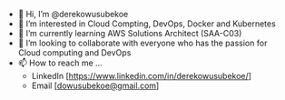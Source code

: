 - 👋 Hi, I’m @derekowusubekoe
- 👀 I’m interested in Cloud Compting, DevOps, Docker and Kubernetes
- 🌱 I’m currently learning AWS Solutions Architect (SAA-C03)
- 💞️ I’m looking to collaborate with everyone who has the passion for Cloud computing and DevOps
- 📫 How to reach me ...
    * LinkedIn [https://www.linkedin.com/in/derekowusubekoe/]
    * Email [dowusubekoe@gmail.com]

<!---
derekowusubekoe/derekowusubekoe is a ✨ special ✨ repository because its `README.md` (this file) appears on your GitHub profile.
You can click the Preview link to take a look at your changes.
--->
